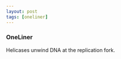 ```yaml
---
layout: post
tags: [oneliner]
---
```



### OneLiner

Helicases unwind DNA at the replication fork.
